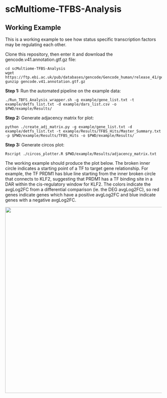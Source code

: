# scMultiome-TFBS-Analysis 

## Working Example

This is a working example to see how status specific transcription factors may be regulating each other.


Clone this repository, then enter it and download the gencode.v41.annotation.gtf.gz file:

    cd scMultiome-TFBS-Analysis 
    wget https://ftp.ebi.ac.uk/pub/databases/gencode/Gencode_human/release_41/gencode.v41.annotation.gtf.gz
    gunzip gencode.v41.annotation.gtf.gz
    
**Step 1:** Run the automated pipeline on the example data:

    ./Run_TBFS_Analysis_wrapper.sh -g example/gene_list.txt -t example/detfs_list.txt -d example/dars_list.csv -o $PWD/example/Results/

**Step 2:** Generate adjacency matrix for plot:

    python ./create_adj_matrix.py -g example/gene_list.txt -d example/detfs_list.txt -t example/Results/TFBS_Hits/Master_Summary.txt -p $PWD/example/Results/TFBS_Hits -o $PWD/example/Results/

**Step 3:** Generate circos plot:

    Rscript ./circos_plotter.R $PWD/example/Results/adjacency_matrix.txt

The working example should produce the plot below. The broken inner circle indicates a starting point of a TF to target gene relationship. For example, the TF PRDM1 has blue line starting from the inner broken circle that connects to KLF2, suggesting that PRDM1 has a TF binding site in a DAR within the cis-regulatory window for KLF2. The colors indicate the avgLog2FC from a differential comparison (ie. the DEG avgLog2FC), so red genes indicate genes which have a positive avgLog2FC and blue indicate genes with a negative avgLog2FC. 

<p align="center">
    <img src="https://github.com/GibsonLab-GT/scMultiome-TFBS-Analysis/blob/main/circos_plot.jpg" width = 600 height = 600>
</p>


    

    
